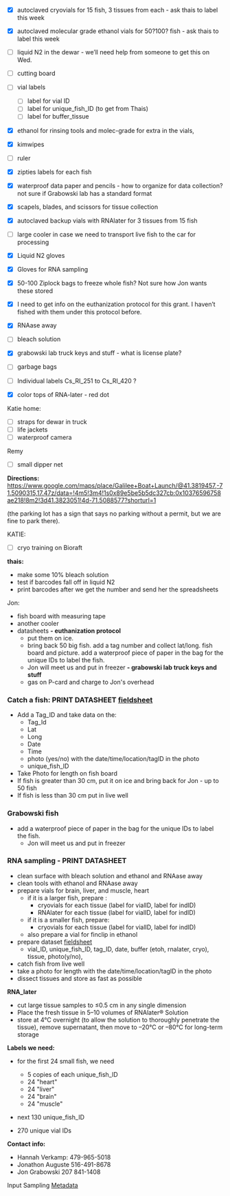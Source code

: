 - [x] autoclaved cryovials for 15 fish, 3 tissues from each - ask thais to label this week
- [x] autoclaved molecular grade ethanol vials for 50?100? fish - ask thais to label this week
- [ ] liquid N2 in the dewar - we’ll need help from someone to get this on Wed.
- [ ] cutting board
- [ ] vial labels
  - [ ] label for vial ID
  - [ ] label for unique_fish_ID (to get from Thais)
  - [ ] label for buffer_tissue
- [x] ethanol for rinsing tools and molec-grade for extra in the vials,
- [x] kimwipes
- [ ] ruler
- [x] zipties labels for each fish
- [x] waterproof data paper and pencils - how to organize for data collection? not sure if Grabowski lab has a standard format
- [x] scapels, blades, and scissors for tissue collection
- [x] autoclaved backup vials with RNAlater for 3 tissues from 15 fish
- [ ] large cooler in case we need to transport live fish to the car for processing
- [x] Liquid N2 gloves
- [x] Gloves for RNA sampling
- [x] 50-100 Ziplock bags to freeze whole fish? Not sure how Jon wants these stored
- [x] I need to get info on the euthanization protocol for this grant. I haven’t fished with them under this protocol before.
- [x] RNAase away
- [ ] bleach solution

- [x] grabowski lab truck keys and stuff - what is license plate?
- [ ] garbage bags
- [ ] Individual labels Cs_RI_251 to Cs_RI_420 ?
- [x] color tops of RNA-later - red dot


Katie home:
- [ ] straps for dewar in truck
- [ ] life jackets
- [ ] waterproof camera

Remy
- [ ] small dipper net

**Directions:** https://www.google.com/maps/place/Galilee+Boat+Launch/@41.3819457,-71.5090315,17.47z/data=!4m5!3m4!1s0x89e5be5b5dc327cb:0x10376596758ae218!8m2!3d41.3823051!4d-71.5088577?shorturl=1

(the parking lot has a sign that says no parking without a permit, but we are fine to park there).

KATIE:
- [ ] cryo training on Bioraft

**thais:**
- make some 10% bleach solution
- test if barcodes fall off in liquid N2
- print barcodes after we get the number and send her the spreadsheets

Jon:
- fish board with measuring tape
- another cooler
- datasheets
**- euthanization protocol**
  - put them on ice. 
  - bring back 50 big fish. add a tag number and collect lat/long. fish board and picture. add a waterproof piece of paper in the bag for the unique IDs to label the fish.
  - Jon will meet us and put in freezer
**- grabowski lab truck keys and stuff**
  - gas on P-card and charge to Jon's overhead  


### Catch a fish: PRINT DATASHEET [fieldsheet](https://docs.google.com/spreadsheets/d/1PW2tj-jqgD1TFj1iNInHl_X235EKpyXBowSbLMbdkrk/edit?usp=sharing)
- Add a Tag_ID and take data on the:
  - Tag_Id
  - Lat 
  - Long
  - Date
  - Time
  - photo (yes/no) with the date/time/location/tagID in the photo
  - unique_fish_ID
- Take Photo for length on fish board
- If fish is greater than 30 cm, put it on ice and bring back for Jon - up to 50 fish
- If fish is less than 30 cm put in live well

### Grabowski fish
- add a waterproof piece of paper in the bag for the unique IDs to label the fish.
  - Jon will meet us and put in freezer

### RNA sampling - PRINT DATASHEET
- clean surface with bleach solution and ethanol and RNAase away
- clean tools with ethanol and RNAase away
- prepare vials for brain, liver, and muscle, heart
  - if it is a larger fish, prepare :
    - cryovials for each tissue (label for vialID, label for indID)
    - RNAlater for each tissue (label for vialID, label for indID)
  - if it is a smaller fish, prepare:
    - cryovials for each tissue (label for vialID, label for indID)
  - also prepare a vial for finclip in ethanol
- prepare dataset [fieldsheet](https://docs.google.com/spreadsheets/d/1PW2tj-jqgD1TFj1iNInHl_X235EKpyXBowSbLMbdkrk/edit?usp=sharing)
  - vial_ID, unique_fish_ID, tag_ID, date, buffer (etoh, rnalater, cryo), tissue, photo(y/no), 
- catch fish from live well
- take a photo for length with the date/time/location/tagID in the photo
- dissect tissues and store as fast as possible


**RNA_later**
- cut large tissue samples to ≤0.5 cm in any single dimension
- Place the fresh tissue in 5–10 volumes of RNAlater® Solution
- store at 4°C overnight (to allow the solution to thoroughly penetrate the tissue), remove supernatant, then move to –20°C or –80°C for long-term storage


**Labels we need:**
- for the first 24 small fish, we need 
  - 5 copies of each unique_fish_ID
  - 24 "heart"
  - 24 "liver"
  - 24 "brain"
  - 24 "muscle"

- next 130 unique_fish_ID
- 270 unique vial IDs

**Contact info:**
- Hannah Verkamp: 479-965-5018
- Jonathon Auguste 516-491-8678
- Jon Grabowski 207 841-1408

Input Sampling [Metadata](https://docs.google.com/spreadsheets/d/11ojCUODnEmdPHhzJduSwby2rfJYdWVf0OWe-LjeAIYQ/edit?usp=sharing)

